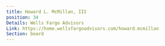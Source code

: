 ```yaml
---
title: Howard L. McMillan, III
position: 34
Details: Wells Fargo Advisors
Link: https://home.wellsfargoadvisors.com/howard.mcmillan
Section: board
---
```


